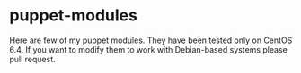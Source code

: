 puppet-modules
==============

Here are few of my puppet modules. They have been tested only on CentOS 6.4.
If you want to modify them to work with Debian-based systems please pull request.
